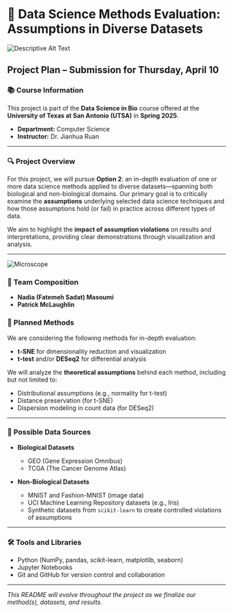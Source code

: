 # 🧬 Data Science Methods Evaluation: Assumptions in Diverse Datasets

![Descriptive Alt Text](URL_of_the_GIF)

## Project Plan – Submission for Thursday, April 10

### 📚 Course Information

This project is part of the **Data Science in Bio** course offered at the **University of Texas at San Antonio (UTSA)** in **Spring 2025**.  
- **Department:** Computer Science  
- **Instructor:** Dr. Jianhua Ruan  

---

### 🔍 Project Overview

For this project, we will pursue **Option 2**: an in-depth evaluation of one or more data science methods applied to diverse datasets—spanning both biological and non-biological domains. Our primary goal is to critically examine the **assumptions** underlying selected data science techniques and how those assumptions hold (or fail) in practice across different types of data.

We aim to highlight the **impact of assumption violations** on results and interpretations, providing clear demonstrations through visualization and analysis.

---

![Microscope](https://img.icons8.com/color/96/000000/microscope.png)

### 👥 Team Composition

- **Nadia (Fatemeh Sadat) Masoumi**
- **Patrick McLaughlin**

### 🧪 Planned Methods

We are considering the following methods for in-depth evaluation:

- **t-SNE** for dimensionality reduction and visualization  
- **t-test** and/or **DESeq2** for differential analysis

We will analyze the **theoretical assumptions** behind each method, including but not limited to:

- Distributional assumptions (e.g., normality for t-test)
- Distance preservation (for t-SNE)
- Dispersion modeling in count data (for DESeq2)

---

### 📁 Possible Data Sources

- **Biological Datasets**
  - GEO (Gene Expression Omnibus)
  - TCGA (The Cancer Genome Atlas)

- **Non-Biological Datasets**
  - MNIST and Fashion-MNIST (image data)
  - UCI Machine Learning Repository datasets (e.g., Iris)
  - Synthetic datasets from `scikit-learn` to create controlled violations of assumptions

---



### 🛠️ Tools and Libraries

- Python (NumPy, pandas, scikit-learn, matplotlib, seaborn)
- Jupyter Notebooks
- Git and GitHub for version control and collaboration

---

_This README will evolve throughout the project as we finalize our method(s), datasets, and results._

